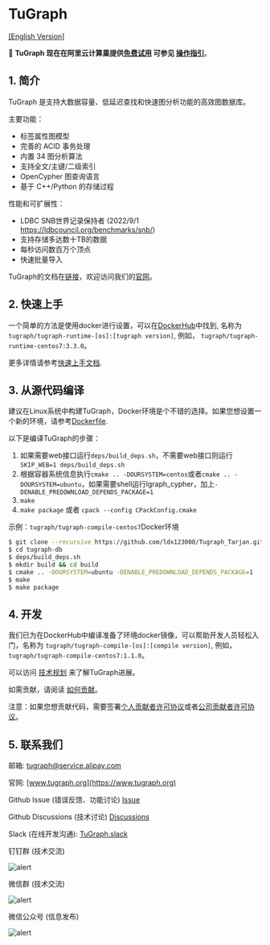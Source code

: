 # TuGraph

[[English Version]](README.md)

:mega: **TuGraph 现在在阿里云计算巢提供[免费试用](https://computenest.console.aliyun.com/user/cn-hangzhou/serviceInstanceCreate?ServiceId=service-7b50ea3d20e643da95bf&ServiceVersion=1&isTrial=true) 可参见 [操作指引](https://aliyun-computenest.github.io/quickstart-tugraph/)**。

## 1. 简介
TuGraph 是支持大数据容量、低延迟查找和快速图分析功能的高效图数据库。

主要功能：

- 标签属性图模型
- 完善的 ACID 事务处理
- 内置 34 图分析算法
- 支持全文/主键/二级索引
- OpenCypher 图查询语言
- 基于 C++/Python 的存储过程

性能和可扩展性：

- LDBC SNB世界记录保持者 (2022/9/1 https://ldbcouncil.org/benchmarks/snb/)
- 支持存储多达数十TB的数据
- 每秒访问数百万个顶点
- 快速批量导入

TuGraph的文档在[链接](https://tugraph-db.readthedocs.io/zh_CN/latest)，欢迎访问我们的[官网](https://www.tugraph.org)。

## 2. 快速上手

一个简单的方法是使用docker进行设置，可以在[DockerHub](https://hub.docker.com/u/tugraph)中找到, 名称为`tugraph/tugraph-runtime-[os]:[tugraph version]`,
例如， `tugraph/tugraph-runtime-centos7:3.3.0`。

更多详情请参考[快速上手文档](./docs/zh-CN/source/3.quick-start/1.preparation.md).

## 3. 从源代码编译

建议在Linux系统中构建TuGraph，Docker环境是个不错的选择。如果您想设置一个新的环境，请参考[Dockerfile](ci/images).

以下是编译TuGraph的步骤：

1. 如果需要web接口运行`deps/build_deps.sh`，不需要web接口则运行`SKIP_WEB=1 deps/build_deps.sh`
2. 根据容器系统信息执行`cmake .. -DOURSYSTEM=centos`或者`cmake .. -DOURSYSTEM=ubuntu`，如果需要shell运行lgraph_cypher，加上`-DENABLE_PREDOWNLOAD_DEPENDS_PACKAGE=1`
3. `make`
4. `make package` 或者 `cpack --config CPackConfig.cmake`

示例：`tugraph/tugraph-compile-centos7`Docker环境

```bash
$ git clone --recursive https://github.com/ldx123000/Tugraph_Tarjan.git
$ cd tugraph-db
$ deps/build_deps.sh
$ mkdir build && cd build
$ cmake .. -DOURSYSTEM=ubuntu -DENABLE_PREDOWNLOAD_DEPENDS_PACKAGE=1
$ make
$ make package
```

## 4. 开发

我们已为在DockerHub中编译准备了环境docker镜像，可以帮助开发人员轻松入门，名称为 `tugraph/tugraph-compile-[os]:[compile version]`, 例如， `tugraph/tugraph-compile-centos7:1.1.0`。

可以访问 [技术规划](./docs/zh-CN/source/6.contributor-manual/5.roadmap.md) 来了解TuGraph进展。

如需贡献，请阅读 [如何贡献](./docs/zh-CN/source/6.contributor-manual/1.contributing.md)。

注意：如果您想贡献代码，需要签署[个人贡献者许可协议](./docs/zh-CN/source/6.contributor-manual/3.individual-cla.md)或者[公司贡献者许可协议](./docs/zh-CN/source/6.contributor-manual/4.corporate-cla.md)。

## 5. 联系我们

邮箱: tugraph@service.alipay.com

官网: [www.tugraph.org](https://www.tugraph.org)

Github Issue (错误反馈、功能讨论)
[Issue](https://github.com/TuGraph-db/tugraph-db/issues)

Github Discussions (技术讨论)
[Discussions](https://github.com/TuGraph-db/tugraph-db/discussions)

Slack (在线开发沟通):
[TuGraph.slack](https://join.slack.com/t/tugraph/shared_invite/zt-1hha8nuli-bqdkwn~w4zH1vlk0QvqIfg)

钉钉群 (技术交流)

![alert](./docs/images/dingtalk.png)

微信群 (技术交流)

![alert](./docs/images/wechat_tech.png)

微信公众号 (信息发布)

![alert](./docs/images/wechat.png)

